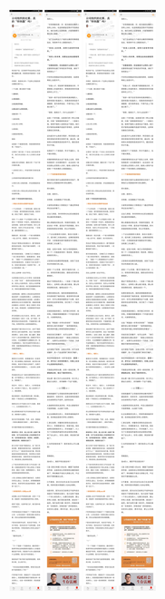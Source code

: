 ![](../../images/2017年04月/GX0330公司组织的比赛，真的“特别蠢”吗？.jpg)
![](../../images/2017年04月/GX0330公司组织的比赛，真的“特别蠢”吗？2.jpg)
![](../../images/2017年04月/GX0330公司组织的比赛，真的“特别蠢”吗？.jpg)
![](../../images/2017年04月/GX0330公司组织的比赛，真的“特别蠢”吗？2.jpg)
